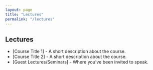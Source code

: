 ```yaml
---
layout: page
title: "Lectures"
permalink: "/lectures"
---
```


## Lectures

- [Course Title 1] - A short description about the course.
- [Course Title 2] - A short description about the course.
- [Guest Lectures/Seminars] - Where you’ve been invited to speak.
